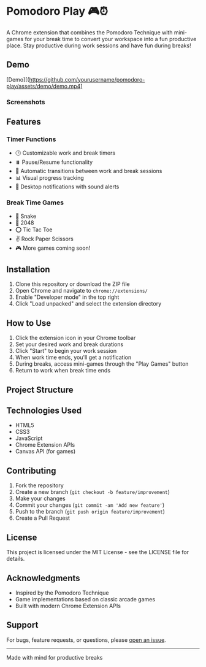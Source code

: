 # Pomodoro Play 🎮⏰

A Chrome extension that combines the Pomodoro Technique with mini-games for your break time to convert your workspace into a fun productive place. Stay productive during work sessions and have fun during breaks!

## Demo

[Demo][(https://github.com/yourusername/pomodoro-play/assets/demo/demo.mp4]

### Screenshots

## Features

### Timer Functions
- 🕒 Customizable work and break timers
- ⏸️ Pause/Resume functionality
- 🔄 Automatic transitions between work and break sessions
- 📊 Visual progress tracking
- 🔔 Desktop notifications with sound alerts

### Break Time Games
- 🐍 Snake
- 🎲 2048
- ⭕ Tic Tac Toe
- ✌️ Rock Paper Scissors
- 🎮 More games coming soon!

## Installation

1. Clone this repository or download the ZIP file
2. Open Chrome and navigate to `chrome://extensions/`
3. Enable "Developer mode" in the top right
4. Click "Load unpacked" and select the extension directory

## How to Use

1. Click the extension icon in your Chrome toolbar
2. Set your desired work and break durations
3. Click "Start" to begin your work session
4. When work time ends, you'll get a notification
5. During breaks, access mini-games through the "Play Games" button
6. Return to work when break time ends

## Project Structure

## Technologies Used

- HTML5
- CSS3
- JavaScript
- Chrome Extension APIs
- Canvas API (for games)

## Contributing

1. Fork the repository
2. Create a new branch (`git checkout -b feature/improvement`)
3. Make your changes
4. Commit your changes (`git commit -am 'Add new feature'`)
5. Push to the branch (`git push origin feature/improvement`)
6. Create a Pull Request

## License

This project is licensed under the MIT License - see the LICENSE file for details.

## Acknowledgments

- Inspired by the Pomodoro Technique
- Game implementations based on classic arcade games
- Built with modern Chrome Extension APIs

## Support

For bugs, feature requests, or questions, please [open an issue](https://github.com/yourusername/pomodoro-play/issues).

---

Made with mind for productive breaks

